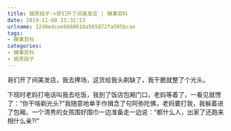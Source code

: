 ```yaml
---
title: 搞笑段子->哥们开了间美发店 | 糗事百科
date: 2019-11-08 15:32:53
urlname: 12d0edcee6060618a565872fa505bcae
tags: 
- 糗事百科
categories:
- 糗事百科
- 搞笑段子
---
```

哥们开了间美发店，我去捧场，这货给我头剃缺了，我干脆就整了个光头。

下班时老妈打电话叫我去吃饭，我到了饭店包厢门口，老妈等着了，一看见就愣了：“你干啥剃光头?”我随意地单手作揖念了句阿弥陀佛，老妈要打我，我躲着进了包厢，一个清秀的女孩围好围巾一边准备走一边说：“都什么人，出家了还跑来相什么亲?!”



